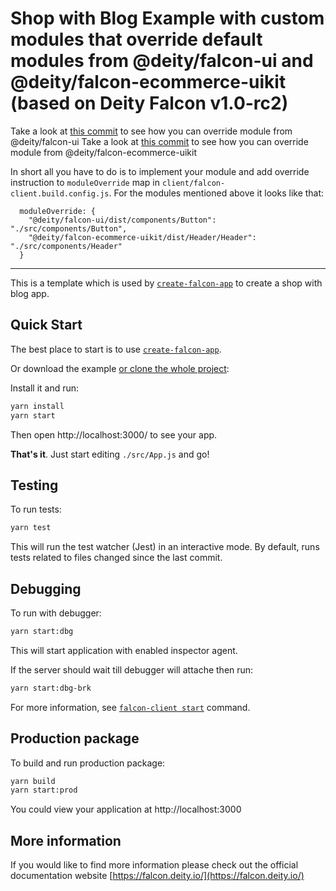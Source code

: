 # Shop with Blog Example with custom modules that override default modules from @deity/falcon-ui and @deity/falcon-ecommerce-uikit (based on Deity Falcon v1.0-rc2)

Take a look at [this commit](https://github.com/mateuszwozniak/falcon-module-overrides/commit/bc1861768a6474fba37c3ad2f4a896e59f022558) to see how you can override module from @deity/falcon-ui
Take a look at [this commit](https://github.com/mateuszwozniak/falcon-module-overrides/commit/2baba1075f9abdeae0e16ab4b278f94ec6928347) to see how you can override module from @deity/falcon-ecommerce-uikit

In short all you have to do is to implement your module and add override instruction to `moduleOverride` map in `client/falcon-client.build.config.js`. For the modules mentioned above it looks like that:

```
  moduleOverride: {
    "@deity/falcon-ui/dist/components/Button": "./src/components/Button",
    "@deity/falcon-ecommerce-uikit/dist/Header/Header": "./src/components/Header"
  }
```

---

This is a template which is used by [`create-falcon-app`](https://github.com/deity-io/falcon/tree/master/packages/create-falcon-app) to create a shop with blog app.

## Quick Start

The best place to start is to use [`create-falcon-app`](https://github.com/deity-io/falcon/tree/master/packages/create-falcon-app#create-falcon-app).

Or download the example [or clone the whole project](https://github.com/deity-io/falcon.git):

Install it and run:

```bash
yarn install
yarn start
```

Then open http://localhost:3000/ to see your app.

**That's it**. Just start editing `./src/App.js` and go!

## Testing

To run tests:

```bash
yarn test
```

This will run the test watcher (Jest) in an interactive mode. By default, runs tests related to files changed since the last commit.

## Debugging

To run with debugger:

```bash
yarn start:dbg
```

This will start application with enabled inspector agent.

If the server should wait till debugger will attache then run:

```bash
yarn start:dbg-brk
```

For more information, see [`falcon-client start`](https://github.com/deity-io/falcon/tree/locales/packages/falcon-client#falcon-client-start------inspecthostport) command.

## Production package

To build and run production package:

```bash
yarn build
yarn start:prod
```

You could view your application at http://localhost:3000

## More information

If you would like to find more information please check out the official documentation website [https://falcon.deity.io/](https://falcon.deity.io/)
